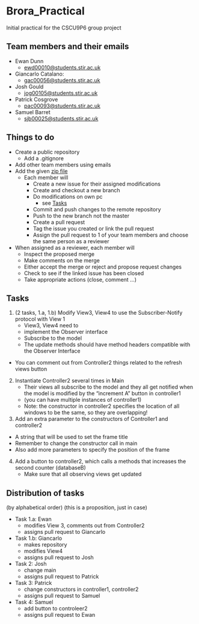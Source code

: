 # Brora_Practical
Initial practical for the CSCU9P6 group project



## Team members and their emails
* Ewan Dunn
    * ewd00010@students.stir.ac.uk
* Giancarlo Catalano:
    * gac00056@students.stir.ac.uk
* Josh Gould
    * jog00105@students.stir.ac.uk
* Patrick Cosgrove
    * pac00093@students.stir.ac.uk
* Samuel Barret
    * sjb00025@students.stir.ac.uk
    
    
## Things to do
* Create a public repository
  * Add a .gitignore
* Add other team members using emails
* Add the given [zip file](MVCExample-starter-files.zip "zip files")
  * Each member will
    * Create a new issue for their assigned modifications
    * Create and checkout a new branch
    * Do modifications on own pc
      * see [Tasks](##-Tasks)
    * Commit and push changes to the remote repository
    * Push to the new branch not the master
    * Create a pull request
    * Tag the issue you created or link the pull request
    * Assign the pull request to 1 of your team members and choose the same person as a reviewer
* When assigned as a reviewer, each member will
    * Inspect the proposed merge
    * Make comments on the merge
    * Either accept the merge or reject and propose request changes
    * Check to see if the linked issue has been closed
    * Take appropriate actions (close, comment …)

## Tasks
1. (2 tasks, 1.a, 1.b) Modify View3, View4 to use the Subscriber-Notify protocol with View 1
    * View3, View4 need to 
    * implement the Observer interface
    * Subscribe to the model
    * The update methods should have method headers compatible with the Observer Interface
  * You can comment out from Controller2 things related to the refresh views button
2. Instantiate Controller2 several times in Main
    * Their views all subscribe to the model and they all get notified when the model is modified by the “increment A” button in controller1
    * (you can have multiple instances of controller1)
    * Note: the constructor in controller2 specifies the location of all windows to be the same, so they are overlapping!
3. Add an extra parameter to the constructors of Controller1 and controller2
  * A string that will be used to set the frame title
  * Remember to change the constructor call in main
  * Also add more parameters to specify the position of the frame
4. Add a button to controller2, which calls a methods that increases the second counter (databaseB) 
   * Make sure that all observing views get updated
   
   
   
## Distribution of tasks
(by alphabetical order)
(this is a proposition, just in case)

* Task 1.a: Ewan
    * modifies View 3, comments out from Controller2
    * assigns pull request to Giancarlo
* Task 1.b: Giancarlo
    * makes repository
    * modifies View4
    * assigns pull request to Josh
* Task 2: Josh
    * change main
    * assigns pull request to Patrick
* Task 3: Patrick
    * change constructors in controller1, controller2
    * assigns pull request to Samuel
* Task 4: Samuel
    * add button to controleer2
    * assigns pull request to Ewan





